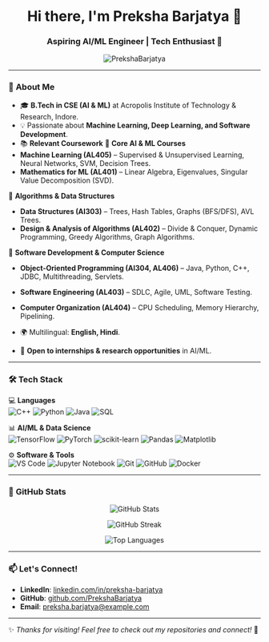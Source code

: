 <h1 align="center">Hi there, I'm Preksha Barjatya 👋</h1>
<h3 align="center">Aspiring AI/ML Engineer | Tech Enthusiast 🚀</h3>

<p align="center">
  <img src="https://komarev.com/ghpvc/?username=PrekshaBarjatya&label=Profile%20Views&color=0e75b6&style=flat" alt="PrekshaBarjatya" />
</p>

---

### 🚀 **About Me**
- 🎓 **B.Tech in CSE (AI & ML)** at Acropolis Institute of Technology & Research, Indore.  
- 💡 Passionate about **Machine Learning, Deep Learning, and Software Development**.  
- 📚 **Relevant Coursework**
📌 **Core AI & ML Courses**  
- **Machine Learning (AL405)** – Supervised & Unsupervised Learning, Neural Networks, SVM, Decision Trees.    
- **Mathematics for ML (AL401)** – Linear Algebra, Eigenvalues, Singular Value Decomposition (SVD).  

📌 **Algorithms & Data Structures**  
- **Data Structures (AI303)** – Trees, Hash Tables, Graphs (BFS/DFS), AVL Trees.  
- **Design & Analysis of Algorithms (AL402)** – Divide & Conquer, Dynamic Programming, Greedy Algorithms, Graph Algorithms.  

📌 **Software Development & Computer Science**  
- **Object-Oriented Programming (AI304, AL406)** – Java, Python, C++, JDBC, Multithreading, Servlets.  
- **Software Engineering (AL403)** – SDLC, Agile, UML, Software Testing.  
- **Computer Organization (AL404)** – CPU Scheduling, Memory Hierarchy, Pipelining.  

- 🌍 Multilingual: **English, Hindi**.  
- 💼 **Open to internships & research opportunities** in AI/ML.  

---

### 🛠 **Tech Stack**
💻 **Languages**  
![C++](https://img.shields.io/badge/-C++-00599C?style=flat&logo=c%2B%2B&logoColor=white)
![Python](https://img.shields.io/badge/-Python-3776AB?style=flat&logo=python&logoColor=white)
![Java](https://img.shields.io/badge/-Java-007396?style=flat&logo=java&logoColor=white)
![SQL](https://img.shields.io/badge/-SQL-4479A1?style=flat&logo=MySQL&logoColor=white)

📊 **AI/ML & Data Science**  
![TensorFlow](https://img.shields.io/badge/-TensorFlow-FF6F00?style=flat&logo=tensorflow&logoColor=white)
![PyTorch](https://img.shields.io/badge/-PyTorch-EE4C2C?style=flat&logo=pytorch&logoColor=white)
![scikit-learn](https://img.shields.io/badge/-Scikit--Learn-F7931E?style=flat&logo=scikit-learn&logoColor=white)
![Pandas](https://img.shields.io/badge/-Pandas-150458?style=flat&logo=pandas&logoColor=white)
![Matplotlib](https://img.shields.io/badge/-Matplotlib-11557C?style=flat&logo=matplotlib&logoColor=white)

⚙ **Software & Tools**  
![VS Code](https://img.shields.io/badge/-VS%20Code-007ACC?style=flat&logo=visual-studio-code&logoColor=white)
![Jupyter Notebook](https://img.shields.io/badge/-Jupyter-DA5B0B?style=flat&logo=jupyter&logoColor=white)
![Git](https://img.shields.io/badge/-Git-F05032?style=flat&logo=git&logoColor=white)
![GitHub](https://img.shields.io/badge/-GitHub-181717?style=flat&logo=github&logoColor=white)
![Docker](https://img.shields.io/badge/-Docker-2496ED?style=flat&logo=docker&logoColor=white)

---

### 📌 **GitHub Stats**
<p align="center">
  <img src="https://github-readme-stats.vercel.app/api?username=PrekshaBarjatya&show_icons=true&theme=radical" alt="GitHub Stats" />
</p>
<p align="center">
  <img src="https://github-readme-streak-stats.herokuapp.com/?user=PrekshaBarjatya&theme=radical" alt="GitHub Streak" />
</p>
<p align="center">
  <img src="https://github-readme-stats.vercel.app/api/top-langs/?username=PrekshaBarjatya&layout=compact&theme=radical" alt="Top Languages" />
</p>

---

### 📫 **Let's Connect!**
- **LinkedIn**: [linkedin.com/in/preksha-barjatya](https://www.linkedin.com/in/preksha-barjatya)  
- **GitHub**: [github.com/PrekshaBarjatya](https://github.com/PrekshaBarjatya)  
- **Email**: preksha.barjatya@example.com  

---

✨ *Thanks for visiting! Feel free to check out my repositories and connect!* 🚀  
